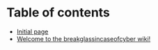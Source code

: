 # Table of contents

* [Initial page](README.md)
* [Welcome to the breakglassincaseofcyber wiki!](welcome.md)

